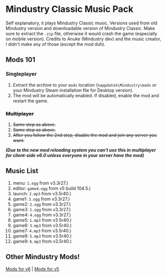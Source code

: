 # Mindustry Classic Music Pack
Self explanatory, it plays Mindustry Classic music. Versions used from old Mindustry version and downloadable version of Mindustry Classic. Make sure to extract the `.zip` file, otherwise it would crash the game (especially on mobile version).
Credits to Anuke (Mindustry dev) and the music creator, I didn't make any of those (except the mod duh).

## Mods 101
### Singleplayer
1. Extract the archive to your `mods` location (`%appdata%\Mindustry\mods` or your Mindustry Steam installation file for Desktop version).
2. The mod will be automatically enabled. If disabled, enable the mod and restart the game.

### ~~Multiplayer~~
1. ~~Same step as above.~~
2. ~~Same step as above.~~
3. ~~After you follow the 2nd step, disable the mod and join any server you want.~~

_**(Due to the new mod reloading system you can't use this in multiplayer for client-side v6.0 unless everyone in your server have the mod)**_

## Music List

1. menu: `1.ogg` from v3.3r27.)
2. editor: `game4.ogg` from v5 build 104.5.)
3. launch: `2.mp3` from v3.5r40.)
4. game1: `3.ogg` from v3.3r27.)
5. game2: `2.ogg` from v3.3r27.)
6. game3: `1.ogg` from v3.3r27.)
7. game4: `4.ogg` from v3.3r27.)
8. game5: `1.mp3` from v3.5r40.)
9. game6: `3.mp3` from v3.5r40.)
10. game7: `4.mp3` from v3.5r40.)
11. game8: `5.mp3` from v3.5r40.)
12. game9: `6.mp3` from v3.5r40.)

## Other Mindustry Mods!

[Mods for v6](https://github.com/topics/mindustry-mod-v6) | [Mods for v5](https://github.com/topics/mindustry-mod)

